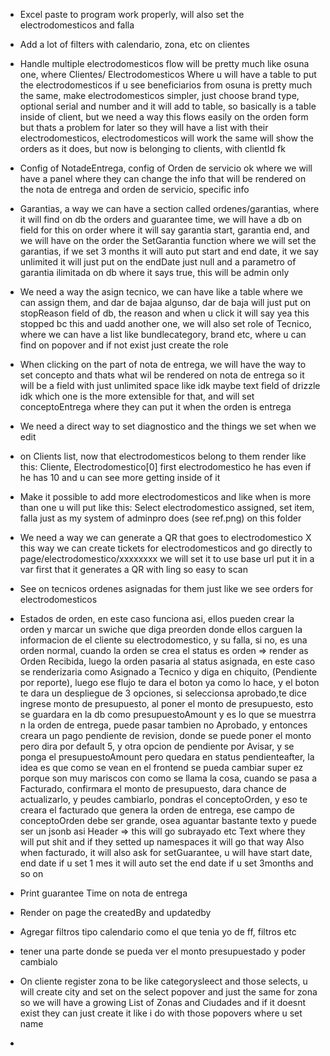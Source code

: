 - Excel paste to program work properly, will also set the electrodomesticos and falla
- Add a lot of filters with calendario, zona, etc on clientes
- Handle multiple electrodomesticos flow will be pretty much like osuna one, where
Clientes/ Electrodomesticos
Where u will have a table to put the electrodomesticos if u see beneficiarios from osuna is pretty much the same, make electrodomesticos simpler, just choose brand type, optional serial and number and it will add to table, so basically is a table inside of client, but we need a way this flows easily on the orden form but thats a problem for later so they will have a list with their electrodomesticos, electrodomesticos will work the same will show the orders as it does, but now is belonging to clients, with clientId fk
- Config of NotadeEntrega, config of Orden de servicio ok where we will have a panel where they can change the info that will be rendered on the nota de entrega and orden de servicio, specific info
- Garantias, a way we can have a section called ordenes/garantias, where it will find on db the orders and guarantee time, we will have a db on field for this on order where it will say garantia start, garantia end, and we will have on the order the SetGarantia function where we will set the garantias, if we set 3 months it will auto put start and end date, it we say unlimited it will just put on the endDate just null and a parametro of garantia ilimitada on db where it says true, this will be admin only
- We need  a way the asign tecnico, we can have like a table where we can assign them, and dar de bajaa algunso, dar de baja will just put on stopReason field of db, the reason and when u click it will say yea this stopped bc this and uadd another one, we will also set role of Tecnico, where we can have a list like bundlecategory, brand etc, where u can find on popover and if not exist just create the role
- When clicking on the part of nota de entrega, we will have the way to set concepto and thats what wil be rendered on nota de entrega so it will be a field with just unlimited space like idk maybe text field of drizzle idk which one is the more extensible for that, and will set conceptoEntrega where they can put it when the orden is entrega
- We need a direct way to set diagnostico and the things we set when we edit
- on Clients list, now that electrodomesticos belong to them  render like this: Cliente, Electrodomestico[0] first electrodomestico he has even if he has 10 and u can see more getting inside of it
- Make it possible to add more electrodomesticos and like when is more than one u will put like this:
Select electrodomestico assigned, set item, falla just as my system of adminpro does (see ref.png) on this folder
- We need a way we can generate a QR that goes to electrodomestico X this way we can create tickets for electrodomesticos and go directly to page/electrodomestico/xxxxxxxx we will set it to use base url put it in a var first that it generates a QR with ling so easy to scan
- See on tecnicos ordenes asignadas for them just like we see orders for electrodomesticos
- Estados de orden, en este caso funciona asi, ellos pueden crear la orden y marcar un swiche que diga preorden donde ellos carguen la informacion de el cliente su electrodomestico, y su falla, si no, es una orden normal, cuando la orden se crea el status es orden => render as Orden Recibida, luego la orden pasaria al status asignada, en este caso se renderizaria como Asignado a Tecnico y diga en chiquito, (Pendiente por reporte), luego ese flujo te dara el boton ya como lo hace, y el boton te dara un despliegue de 3 opciones, si seleccionsa aprobado,te dice ingrese monto de presupuesto, al poner el monto de presupuesto, esto se guardara en la db como presupuestoAmount y es lo que se muestrra n la orden de entrega, puede pasar tambien no Aprobado, y entonces creara un pago pendiente de revision, donde se puede poner el monto pero dira por default 5, y otra opcion de pendiente por Avisar, y se ponga el presupuestoAmount pero quedara en status pendienteafter, la idea es que como se vean en el frontend se pueda cambiar super ez porque son muy mariscos con como se llama la cosa, cuando se pasa a Facturado, confirmara el monto de presupuesto, dara chance de actualizarlo, y peudes cambiarlo, pondras el conceptoOrden, y eso te creara el facturado que genera la orden de entrega, ese campo de conceptoOrden debe ser grande, osea aguantar bastante texto
y puede ser un jsonb asi
Header => this will go subrayado etc
Text where they will put shit and if they setted up namespaces it will go that way
Also when facturado, it will also ask for setGuarantee, u will have start date, end date if u set 1 mes it will auto set the end date if u set 3months and so on

- Print guarantee Time on nota de entrega 
- Render on page the createdBy and updatedby
- Agregar filtros tipo calendario como el que tenia yo de ff, filtros etc
- tener una parte donde se pueda ver el monto presupuestado y poder cambialo
- On cliente register zona to be like categorysleect and those selects, u will create city and set on the select popover and just the same for zona so we will have a growing List of Zonas and Ciudades and if it doesnt exist they can just create it like i do with those popovers where u set name
-